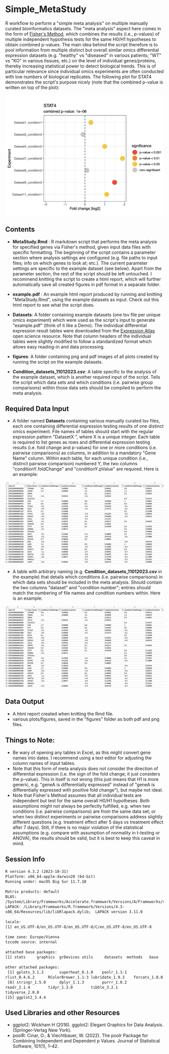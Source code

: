 # Simple_MetaStudy
R workflow to perform a "simple meta analysis" on multiple manually curated bioinformatics datasets. The "meta analysis" aspect here comes in the form of [Fisher's Method](https://en.wikipedia.org/wiki/Fisher%27s_method), which combines the results (i.e., p-values) of multiple independent hypothesis tests for the same H0/H1 hypotheses to obtain combined p-values. The main idea behind the script therefore is to pool information from multiple distinct but overall similar omics differential expression datasets (e.g. "healthy" vs "diseased" in various patients; "WT" vs "KO" in various tissues, etc.) on the level of individual genes/proteins, thereby increasing statistical power to detect biological trends. This is of particular relevance since individual omics experiments are often conducted with low numbers of biological replicates. The following plot for STAT4 demonstrates the script's purpose nicely (note that the combined p-value is written on top of the plot):

![Screenshot](img/STAT4.png)




## Contents

- **MetaStudy.Rmd** : R markdown script that performs the meta analysis for specified genes via Fisher's method, given input data files with specific formatting. The beginning of the script contains a parameter section where analysis settings are configured (e.g. file paths to input files; info on which genes to look at; etc.). The current parameter settings are specific to the example dataset (see below). Apart from the parameter section, the rest of the script should be left untouched. I recommend knitting the script to create a html report, which will further automatically save all created figures in pdf format in a separate folder.

- **example.pdf** : An example html report produced by running and knitting "MetaStudy.Rmd", using the example datasets as input. Check out this html report to see what the script does.

- **Datasets**: A folder containing example datasets (one tsv file per unique omics experiment) which were used as the script's input to generate "example.pdf" (think of it like a Demo). The individual differential expression result tables were downloaded from the [Expression Atlas](https://www.ebi.ac.uk/gxa/home) open science resource. Note that column headers of the individual tables were slightly modified to follow a standardized format which allows easy reading-in and data processing. 

- **figures**: A folder containing png and pdf images of all plots created by running the script on the example datasets.

- **Condition_datasets_11012023.csv**: A table specific to the analysis of the example dataset, which is another required input of the script. Tells the script which data sets and which conditions (i.e. pairwise group comparisons) within those data sets should be compiled to perform the meta analysis.




## Required Data Input 

- A folder named **Datasets** containing various manually curated tsv files, each one containing differential expression testing results of one distinct omics experiment. File names of tables should start with the regular expression pattern "DatasetX ", where X is a unique integer. Each table is required to list genes as rows and differential expression testing results (i.e. fold change and p-values) for one or more conditions (i.e. pairwise comparisons) as columns, in addition to a mandatory "Gene Name" column. Within each table, for each unique condition (i.e., distinct pairwise comparison) numbered Y, the two columns "conditionY.foldChange" and "conditionY.pValue" are required. Here is an example:

![Screenshot](img/DETable_example.png)

- A table with arbitrary naming (e.g. **Condition_datasets_11012023.csv** in the example) that details which conditions (i.e. pairwise comparisons) in which data sets should be included in the meta analysis. Should contain the two columns "dataset" and "condition number"; entries should match the numbering of file names and condition numbers within. Here is an example:

![Screenshot](img/DETable_example.png)



## Data Output


- A html report created when knitting the Rmd file.
- various plots/figures, saved in the "figures" folder as both pdf and png files.




## Things to Note:

- Be wary of opening any tables in Excel, as this might convert gene names into dates. I recommend using a text editor for adjusting the column names of input tables.
- Note that this form of meta analysis does not consider the direction of differential expression (i.e. the sign of the fold change; it just considers the p-value).  This in itself is not wrong (this just means that H1 is more generic, e.g. "geneA is differentially expressed" instead of "geneA is differentially expressed with positive fold change"), but maybe not ideal.
- Note that Fisher's Method assumes that all individual tests are independent but test for the same overall H0/H1 hypotheses. Both assumptions might not always be perfectly fulfilled, e.g. when two conditions (i.e. pairwise comparisons) are from the same data set; or when two distinct experiments or pairwise comparisons address slightly different questions (e.g. treatment effect after 5 days vs treatment effect after 7 days). Still, if there is no major violation of the statistical assumptions (e.g. compare with assumption of normality in t-testing or ANOVA), the results should be valid, but it is best to keep this caveat in mind. 



## Session Info

```
R version 4.3.2 (2023-10-31)
Platform: x86_64-apple-darwin20 (64-bit)
Running under: macOS Big Sur 11.7.10

Matrix products: default
BLAS:   /System/Library/Frameworks/Accelerate.framework/Versions/A/Frameworks/vecLib.framework/Versions/A/libBLAS.dylib 
LAPACK: /Library/Frameworks/R.framework/Versions/4.3-x86_64/Resources/lib/libRlapack.dylib;  LAPACK version 3.11.0

locale:
[1] en_US.UTF-8/en_US.UTF-8/en_US.UTF-8/C/en_US.UTF-8/en_US.UTF-8

time zone: Europe/Vienna
tzcode source: internal

attached base packages:
[1] stats     graphics  grDevices utils     datasets  methods   base     

other attached packages:
 [1] gplots_3.1.3       superheat_0.1.0    poolr_1.1-1        rlist_0.4.6.2      RColorBrewer_1.1-3 lubridate_1.9.3    forcats_1.0.0     
 [8] stringr_1.5.0      dplyr_1.1.3        purrr_1.0.2        readr_2.1.4        tidyr_1.3.0        tibble_3.2.1       tidyverse_2.0.0   
[15] ggplot2_3.4.4     
```



## Used Libraries and other Resources


- ggplot2: Wickham H (2016). ggplot2: Elegant Graphics for Data Analysis. (Springer-Verlag New York).
- poolR: Cinar, O., & Viechtbauer, W. (2022). The poolr Package for Combining Independent and Dependent p Values. Journal of Statistical Software, 101(1), 1–42.



